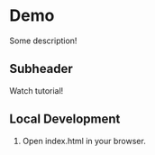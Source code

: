 # Demo

Some description!

## Subheader

Watch tutorial!

## Local Development

1. Open index.html in your browser.
